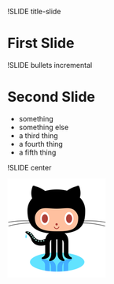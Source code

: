 !SLIDE title-slide

# First Slide #

!SLIDE bullets incremental

# Second Slide #

* something
* something else
* a third thing
* a fourth thing
* a fifth thing

!SLIDE center

![octocat](octocat.png)

